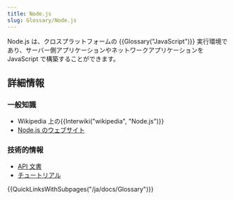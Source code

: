 ```yaml
---
title: Node.js
slug: Glossary/Node.js
---
```

Node.js は、クロスプラットフォームの {{Glossary("JavaScript")}} 実行環境であり、サーバー側アプリケーションやネットワークアプリケーションを JavaScript で構築することができます。

## 詳細情報

### 一般知識

- Wikipedia 上の{{Interwiki("wikipedia", "Node.js")}}
- [Node.js のウェブサイト](https://nodejs.org/ja/)

### 技術的情報

- [API 文書](https://nodejs.org/api/)
- [チュートリアル](https://nodejs.org/ja/docs/guides/)

{{QuickLinksWithSubpages("/ja/docs/Glossary")}}
